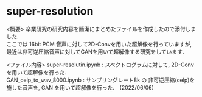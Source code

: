 # super-resolution
<概要>
卒業研究の研究内容を簡潔にまとめたファイルを作成したので添付しました.\
ここでは 16bit PCM 音声に対して2D-Convを用いた超解像を行っていますが, 最近は非可逆圧縮音声に対してGANを用いて超解像する研究をしています.

<ファイル内容>
super-resolutin.ipynb : スペクトログラムに対して, 2D-Conv を用いて超解像を行った.\
GAN_celp_to_wav_8000.ipynb : サンプリングレート8k の 非可逆圧縮(celp)を施した音声を, GAN を用いて超解像を行った.　(2022/06/06)

